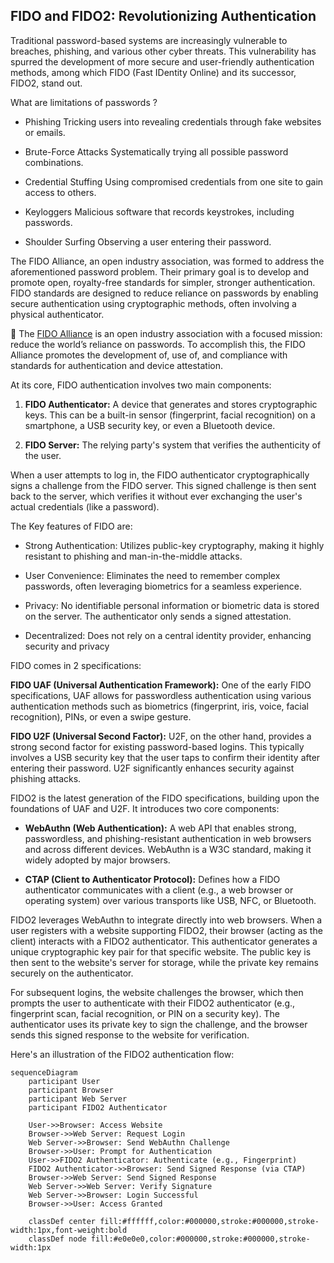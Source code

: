 ## FIDO and FIDO2: Revolutionizing Authentication ##

Traditional password-based systems are increasingly vulnerable to breaches, phishing, and various other cyber threats. This vulnerability has spurred the development of more secure and user-friendly authentication methods, among which FIDO (Fast IDentity Online) and its successor, FIDO2, stand out.

What are limitations of passwords ?

- Phishing	Tricking users into revealing credentials through fake websites or emails.

- Brute-Force Attacks	Systematically trying all possible password combinations.

- Credential Stuffing	Using compromised credentials from one site to gain access to others.

- Keyloggers	Malicious software that records keystrokes, including passwords.

- Shoulder Surfing	Observing a user entering their password.

The FIDO Alliance, an open industry association, was formed to address the aforementioned password problem. Their primary goal is to develop and promote open, royalty-free standards for simpler, stronger authentication. FIDO standards are designed to reduce reliance on passwords by enabling secure authentication using cryptographic methods, often involving a physical authenticator.

:link: The [FIDO Alliance](https://fidoalliance.org/) is an open industry association with a focused mission: reduce the world’s reliance on passwords. To accomplish this, the FIDO Alliance promotes the development of, use of, and compliance with standards for authentication and device attestation.

At its core, FIDO authentication involves two main components:

1. **FIDO Authenticator:** A device that generates and stores cryptographic keys. This can be a built-in sensor (fingerprint, facial recognition) on a smartphone, a USB security key, or even a Bluetooth device.

2. **FIDO Server:** The relying party's system that verifies the authenticity of the user.

When a user attempts to log in, the FIDO authenticator cryptographically signs a challenge from the FIDO server. This signed challenge is then sent back to the server, which verifies it without ever exchanging the user's actual credentials (like a password).

The Key features of FIDO are:

- Strong Authentication: Utilizes public-key cryptography, making it highly resistant to phishing and man-in-the-middle attacks.

- User Convenience: Eliminates the need to remember complex passwords, often leveraging biometrics for a seamless experience.

- Privacy: No identifiable personal information or biometric data is stored on the server. The authenticator only sends a signed attestation.

- Decentralized: Does not rely on a central identity provider, enhancing security and privacy

FIDO comes in 2 specifications:

**FIDO UAF (Universal Authentication Framework):** One of the early FIDO specifications, UAF allows for passwordless authentication using various authentication methods such as biometrics (fingerprint, iris, voice, facial recognition), PINs, or even a swipe gesture.

**FIDO U2F (Universal Second Factor):** U2F, on the other hand, provides a strong second factor for existing password-based logins. This typically involves a USB security key that the user taps to confirm their identity after entering their password. U2F significantly enhances security against phishing attacks.

FIDO2 is the latest generation of the FIDO specifications, building upon the foundations of UAF and U2F. It introduces two core components:

- **WebAuthn (Web Authentication):** A web API that enables strong, passwordless, and phishing-resistant authentication in web browsers and across different devices. WebAuthn is a W3C standard, making it widely adopted by major browsers.

- **CTAP (Client to Authenticator Protocol):** Defines how a FIDO authenticator communicates with a client (e.g., a web browser or operating system) over various transports like USB, NFC, or Bluetooth.

FIDO2 leverages WebAuthn to integrate directly into web browsers. When a user registers with a website supporting FIDO2, their browser (acting as the client) interacts with a FIDO2 authenticator. This authenticator generates a unique cryptographic key pair for that specific website. The public key is then sent to the website's server for storage, while the private key remains securely on the authenticator.

For subsequent logins, the website challenges the browser, which then prompts the user to authenticate with their FIDO2 authenticator (e.g., fingerprint scan, facial recognition, or PIN on a security key). The authenticator uses its private key to sign the challenge, and the browser sends this signed response to the website for verification.

Here's an illustration of the FIDO2 authentication flow:

```mermaid
sequenceDiagram
    participant User
    participant Browser
    participant Web Server
    participant FIDO2 Authenticator

    User->>Browser: Access Website
    Browser->>Web Server: Request Login
    Web Server->>Browser: Send WebAuthn Challenge
    Browser->>User: Prompt for Authentication
    User->>FIDO2 Authenticator: Authenticate (e.g., Fingerprint)
    FIDO2 Authenticator->>Browser: Send Signed Response (via CTAP)
    Browser->>Web Server: Send Signed Response
    Web Server->>Web Server: Verify Signature
    Web Server->>Browser: Login Successful
    Browser->>User: Access Granted

    classDef center fill:#ffffff,color:#000000,stroke:#000000,stroke-width:1px,font-weight:bold
    classDef node fill:#e0e0e0,color:#000000,stroke:#000000,stroke-width:1px
```
